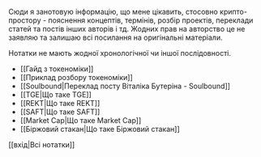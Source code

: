 Сюди я занотовую інформацію, що мене цікавить, стосовно крипто-простору - пояснення концептів, термінів, розбір проектів, переклади статей та постів інших авторів і тд. Жодних прав на авторство це не заявляю та залишаю всі посилання на оригінальні матеріали.

Нотатки не мають жодної хронологічної чи іншої послідовності. 

- [[Гайд з токеноміки]]
- [[Приклад розбору токеноміки]]
- [[Soulbound|Переклад посту Віталіка Бутеріна - Soulbound]]
- [[TGE|Що таке TGE]]
- [[REKT|Що таке REKT]]
- [[SAFT|Що таке SAFT]]
- [[Market Cap|Що таке Market Cap]]
- [[Біржовий стакан|Що таке Біржовий стакан]]

[[вхід|Всі нотатки]]

